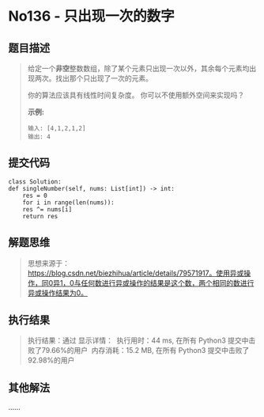 # No136 - 只出现一次的数字

## 题目描述

> 给定一个**非空**整数数组，除了某个元素只出现一次以外，其余每个元素均出现两次。找出那个只出现了一次的元素。
>
> 你的算法应该具有线性时间复杂度。 你可以不使用额外空间来实现吗？
>
> **示例:**
>
> ```
> 输入: [4,1,2,1,2]
> 输出: 4
> ```

## 提交代码

```
class Solution:
def singleNumber(self, nums: List[int]) -> int:
	res = 0
	for i in range(len(nums)):
	res ^= nums[i]
	return res 
```

## 解题思维

> 思想来源于：https://blog.csdn.net/biezhihua/article/details/79571917。使用异或操作，同0异1，0与任何数进行异或操作的结果是这个数，两个相同的数进行异或操作结果为0。

## 执行结果

> 执行结果：通过
> 显示详情：
> ​	执行用时：44 ms, 在所有 Python3 提交中击败了79.66%的用户
> ​	内存消耗：15.2 MB, 在所有 Python3 提交中击败了92.98%的用户

## 其他解法

......